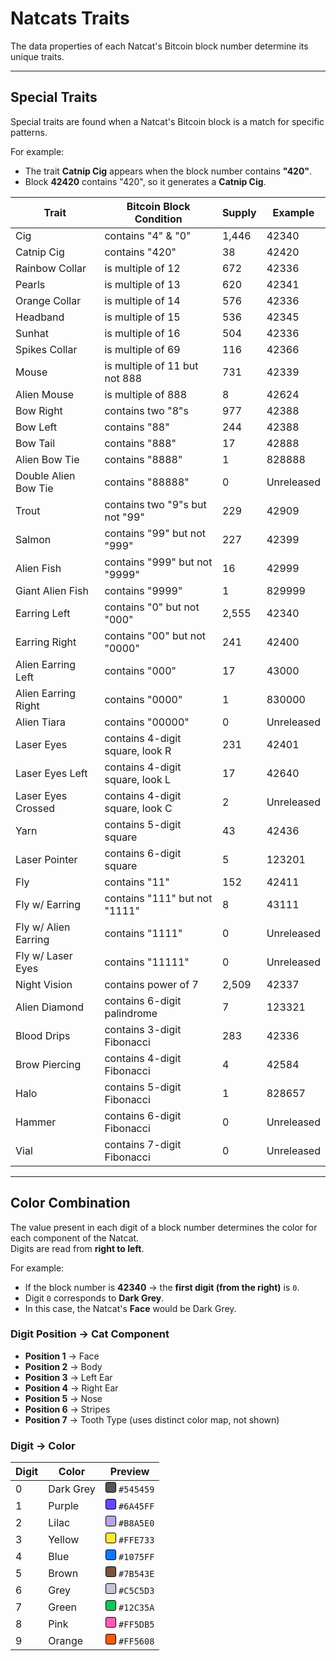 # Natcats Traits  

The data properties of each Natcat's Bitcoin block number determine its unique traits.  

---

## Special Traits  

Special traits are found when a Natcat's Bitcoin block is a match for specific patterns.  

For example:  
- The trait **Catnip Cig** appears when the block number contains **"420"**.  
- Block **42420** contains "420", so it generates a **Catnip Cig**.  

| Trait                | Bitcoin Block Condition            | Supply | Example  |
|----------------------|-----------------------------------|--------|----------|
| Cig                  | contains "4" & "0"                | 1,446  | 42340    |
| Catnip Cig           | contains "420"                    | 38     | 42420    |
| Rainbow Collar       | is multiple of 12                 | 672    | 42336    |
| Pearls               | is multiple of 13                 | 620    | 42341    |
| Orange Collar        | is multiple of 14                 | 576    | 42336    |
| Headband             | is multiple of 15                 | 536    | 42345    |
| Sunhat               | is multiple of 16                 | 504    | 42336    |
| Spikes Collar        | is multiple of 69                 | 116    | 42366    |
| Mouse                | is multiple of 11 but not 888     | 731    | 42339    |
| Alien Mouse          | is multiple of 888                | 8      | 42624    |
| Bow Right            | contains two "8"s                 | 977    | 42388    |
| Bow Left             | contains "88"                     | 244    | 42388    |
| Bow Tail             | contains "888"                    | 17     | 42888    |
| Alien Bow Tie        | contains "8888"                   | 1      | 828888   |
| Double Alien Bow Tie | contains "88888"                  | 0      | Unreleased |
| Trout                | contains two "9"s but not "99"    | 229    | 42909    |
| Salmon               | contains "99" but not "999"       | 227    | 42399    |
| Alien Fish           | contains "999" but not "9999"     | 16     | 42999    |
| Giant Alien Fish     | contains "9999"                   | 1      | 829999   |
| Earring Left         | contains "0" but not "000"        | 2,555  | 42340    |
| Earring Right        | contains "00" but not "0000"      | 241    | 42400    |
| Alien Earring Left   | contains "000"                    | 17     | 43000    |
| Alien Earring Right  | contains "0000"                   | 1      | 830000   |
| Alien Tiara          | contains "00000"                  | 0      | Unreleased |
| Laser Eyes           | contains 4-digit square, look R   | 231    | 42401    |
| Laser Eyes Left      | contains 4-digit square, look L   | 17     | 42640    |
| Laser Eyes Crossed   | contains 4-digit square, look C   | 2      | Unreleased |
| Yarn                 | contains 5-digit square           | 43     | 42436    |
| Laser Pointer        | contains 6-digit square           | 5      | 123201   |
| Fly                  | contains "11"                     | 152    | 42411    |
| Fly w/ Earring       | contains "111" but not "1111"     | 8      | 43111    |
| Fly w/ Alien Earring | contains "1111"                   | 0      | Unreleased |
| Fly w/ Laser Eyes    | contains "11111"                  | 0      | Unreleased |
| Night Vision         | contains power of 7               | 2,509  | 42337    |
| Alien Diamond        | contains 6-digit palindrome       | 7      | 123321   |
| Blood Drips          | contains 3-digit Fibonacci        | 283    | 42336    |
| Brow Piercing        | contains 4-digit Fibonacci        | 4      | 42584    |
| Halo                 | contains 5-digit Fibonacci        | 1      | 828657   |
| Hammer               | contains 6-digit Fibonacci        | 0      | Unreleased |
| Vial                 | contains 7-digit Fibonacci        | 0      | Unreleased |

---

## Color Combination  

The value present in each digit of a block number determines the color for each component of the Natcat.  
Digits are read from **right to left**.  

For example:  
- If the block number is **42340** → the **first digit (from the right)** is `0`.  
- Digit `0` corresponds to **Dark Grey**.  
- In this case, the Natcat's **Face** would be Dark Grey.  

### Digit Position → Cat Component
- **Position 1** → Face  
- **Position 2** → Body  
- **Position 3** → Left Ear  
- **Position 4** → Right Ear  
- **Position 5** → Nose  
- **Position 6** → Stripes  
- **Position 7** → Tooth Type (uses distinct color map, not shown)

### Digit → Color

| Digit | Color      | Preview |
|-------|-----------|---------|
| 0     | Dark Grey | <span style="display:inline-block;width:15px;height:15px;background-color:#545459;border:1px solid #000;border-radius:3px;"></span> `#545459` |
| 1     | Purple    | <span style="display:inline-block;width:15px;height:15px;background-color:#6A45FF;border:1px solid #000;border-radius:3px;"></span> `#6A45FF` |
| 2     | Lilac     | <span style="display:inline-block;width:15px;height:15px;background-color:#B8A5E0;border:1px solid #000;border-radius:3px;"></span> `#B8A5E0` |
| 3     | Yellow    | <span style="display:inline-block;width:15px;height:15px;background-color:#FFE733;border:1px solid #000;border-radius:3px;"></span> `#FFE733` |
| 4     | Blue      | <span style="display:inline-block;width:15px;height:15px;background-color:#1075FF;border:1px solid #000;border-radius:3px;"></span> `#1075FF` |
| 5     | Brown     | <span style="display:inline-block;width:15px;height:15px;background-color:#7B543E;border:1px solid #000;border-radius:3px;"></span> `#7B543E` |
| 6     | Grey      | <span style="display:inline-block;width:15px;height:15px;background-color:#C5C5D3;border:1px solid #000;border-radius:3px;"></span> `#C5C5D3` |
| 7     | Green     | <span style="display:inline-block;width:15px;height:15px;background-color:#12C35A;border:1px solid #000;border-radius:3px;"></span> `#12C35A` |
| 8     | Pink      | <span style="display:inline-block;width:15px;height:15px;background-color:#FF5DB5;border:1px solid #000;border-radius:3px;"></span> `#FF5DB5` |
| 9     | Orange    | <span style="display:inline-block;width:15px;height:15px;background-color:#FF5608;border:1px solid #000;border-radius:3px;"></span> `#FF5608` |
